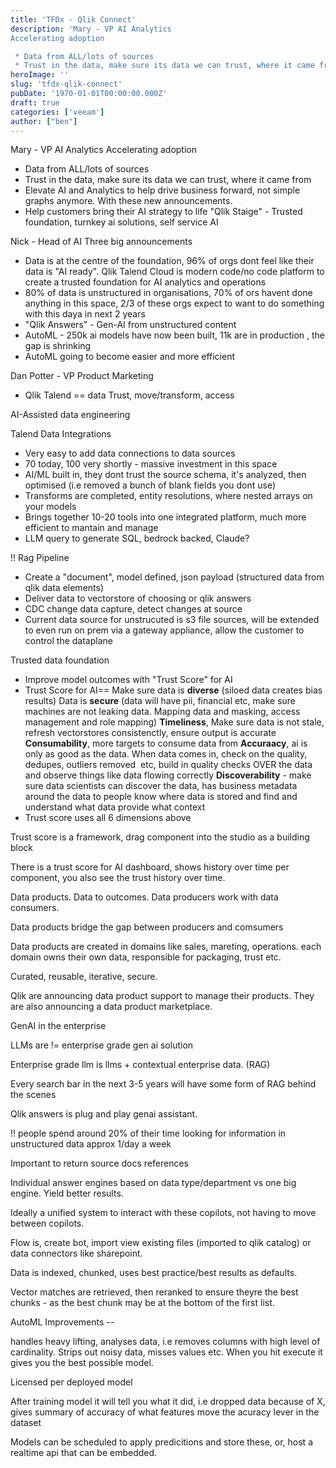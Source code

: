 ```yaml
---
title: 'TFDx - Qlik Connect' 
description: 'Mary - VP AI Analytics
Accelerating adoption

 * Data from ALL/lots of sources
 * Trust in the data, make sure its data we can trust, where it came fr'
heroImage: ''
slug: 'tfdx-qlik-connect'
pubDate: '1970-01-01T00:00:00.000Z'
draft: true
categories: ['veeam']
author: ["ben"]
---
```


Mary - VP AI Analytics
Accelerating adoption

- Data from ALL/lots of sources
- Trust in the data, make sure its data we can trust, where it came from
- Elevate AI and Analytics to help drive business forward, not simple graphs anymore. With these new announcements.
- Help customers bring their AI strategy to life "Qlik Staige" - Trusted foundation, turnkey ai solutions, self service AI

Nick - Head of AI
Three big announcements

- Data is at the centre of the foundation, 96% of orgs dont feel like their data is "AI ready". Qlik Talend Cloud is modern code/no code platform to create a trusted foundation for AI analytics and operations
- 80% of data is unstructured in organisations, 70% of ors havent done anything in this space, 2/3 of these orgs expect to want to do something with this daya in next 2 years
- "Qlik Answers" - Gen-AI from unstructured content 
- AutoML - 250k ai models have now been built, 11k are in production , the gap is shrinking 
- AutoML going to become easier and more efficient

Dan Potter - VP Product Marketing

- Qlik Talend == data Trust, move/transform, access

AI-Assisted data engineering

Talend Data Integrations

- Very easy to add data connections to data sources
- 70 today, 100 very shortly - massive investment in this space
- AI/ML built in, they dont trust the source schema, it's analyzed, then optimised (i.e removed a bunch of blank fields you dont use)
- Transforms are completed, entity resolutions, where nested arrays on your models
- Brings together 10-20 tools into one integrated platform, much more efficient to mantain and manage
- LLM query to generate SQL, bedrock backed, Claude? 

!! Rag Pipeline

- Create a "document", model defined, json payload (structured data from qlik data elements)
- Deliver data to vectorstore of choosing or qlik answers
- CDC change data capture, detect changes at source
- Current data source for unstrucuted is s3 file sources, will be extended to even run on prem via a gateway appliance, allow the customer to control the dataplane 

Trusted data foundation

- Improve model outcomes with "Trust Score" for AI
- Trust Score for AI== 
 Make sure data is **diverse** (siloed data creates bias results)
Data is **secure** (data will have pii, financial etc, make sure machines are not leaking data. Mapping data and masking, access management and role mapping)
**Timeliness**, Make sure data is not stale, refresh vectorstores consistenctly, ensure output is accurate
**Consumability**, more targets to consume data from
**Accuraacy**, ai is only as good as the data. When data comes in, check on the quality, dedupes, outliers removed  etc, build in quality checks OVER the data and observe things like data flowing correctly
**Discoverability** - make sure data scientists can discover the data, has business metadata around the data to people know where data is stored and find and understand what data provide what context
- Trust score uses all 6 dimensions above

Trust score is a framework, drag component into the studio as a building block

There is a trust score for AI dashboard, shows history over time per component, you also see the trust history over time.

Data products. Data to outcomes. Data producers work with data consumers.

Data products bridge the gap between producers and comsumers

Data products are created in domains like sales, mareting, operations. each domain owns their own data, responsible for packaging, trust etc. 

Curated, reusable, iterative, secure.

Qlik are announcing data product support to manage their products. They are also announcing a data product marketplace.

GenAI in the enterprise

LLMs are != enterprise grade gen ai solution

Enterprise grade llm is llms + contextual enterprise data. (RAG)

Every search bar in the next 3-5 years will have some form of RAG behind the scenes

Qlik answers is plug and play genai assistant. 

!! people spend around 20% of their time looking for information in unstructured data approx 1/day a week

Important to return source docs references

Individual answer engines based on data type/department vs one big engine. Yield better results. 

Ideally a unified system to interact with these copilots, not having to move between copilots. 

Flow is, create bot, import view existing files (imported to qlik catalog) or data connectors like sharepoint. 

Data is indexed, chunked, uses best practice/best results as defaults.

Vector matches are retrieved, then reranked to ensure theyre the best chunks - as the best chunk may be at the bottom of the first list.

AutoML Improvements --

handles heavy lifting, analyses data, i.e removes columns with high level of cardinality. Strips out noisy data, misses values etc. When you hit execute it gives you the best possible model.

Licensed per deployed model

After training model it will tell you what it did, i.e dropped data because of X, gives summary of accuracy of what features move the acuracy lever in the dataset

Models can be scheduled to apply predicitions and store these, or, host a realtime api that can be embedded. 

